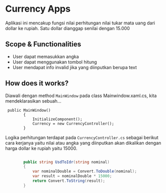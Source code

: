 ﻿# Currency Apps
Aplikasi ini mencakup fungsi nilai perhitungan nilai tukar mata uang dari dollar ke rupiah.
Satu dollar dianggap senilai dengan 15.000

## Scope & Functionalities
- User dapat memasukkan angka
- User dapat menggunakan tombol hitung
- User mendapat info invalid jika yang diinputkan berupa text

## How does it works?

Diawali dengan method `MainWindow` pada class Mainwindow.xaml.cs, kita mendeklarasikan sebuah...

```Csharp
 public MainWindow()
        {
            InitializeComponent();
            Currency = new CurrencyController();
        }
```

Logika perhitungan  terdapat pada `CurrencyController.cs` sebagai berikut 
cara kerjanya yaitu nilai atau angka yang diinputkan akan dikalikan dengan harga dollar ke rupiah yaitu 15000. 

```csharp

        public string UsdToIdr(string nominal)
        {
            var nominalDouble = Convert.ToDouble(nominal);
            var result = nominalDouble * 15000;
            return Convert.ToString(result);
        }
```





